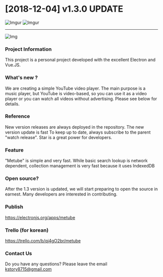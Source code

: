 # [2018-12-04] v1.3.0 UPDATE

![Imgur](https://i.imgur.com/OoTch73.png)
![Imgur](https://i.imgur.com/7WT3pmy.png)

***

![Img](https://cdn-images-1.medium.com/max/500/1*4JNvT8VJrbLKzwmfvkFFAQ.png)

### Project Information
This project is a personal project developed with the excellent Electron and Vue.JS.

### What's new ?
We are creating a simple  YouTube video player. The main purpose is a music player, but YouTube is video-based, so you can use it as a video player or you can watch all videos without advertising. Please see below for details.

### Reference
New version releases are always deployed in the repository. The new version update is fast
To keep up to date, always subscribe to the parent "watch release".
Star is a great power for developers.

### Feature
"Metube" is simple and very fast. While basic search lookup is network dependent, collection management is very fast because it uses IndexedDB

### Open source?
After the 1.3 version is updated, we will start preparing to open the source in earnest. Many developers are interested in contributing.

### Publish
https://electronjs.org/apps/metube

### Trello (for korean)
<https://trello.com/b/qj4gO2br/metube>

### Contact Us
Do you have any questions?
Please leave the email <br>
<kstory8715@gmail.com>

